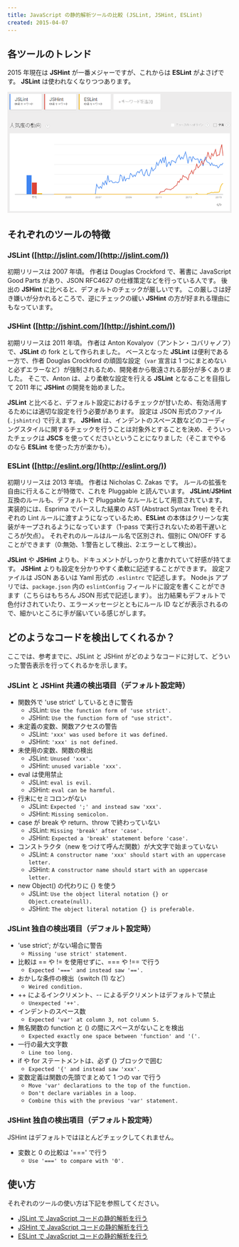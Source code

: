 ```yaml
---
title: JavaScript の静的解析ツールの比較 (JSLint, JSHint, ESLint)
created: 2015-04-07
---
```


各ツールのトレンド
----

2015 年現在は **JSHint** が一番メジャーですが、これからは **ESLint** がよさげです。
**JSLint** は使われなくなりつつあります。

![static-analysis-tools.png](./static-analysis-tools.png)

それぞれのツールの特徴
----

### JSLint ([http://jslint.com/](http://jslint.com/))

初期リリースは 2007 年頃。
作者は Douglas Crockford で、著書に JavaScript Good Parts があり、JSON RFC4627 の仕様策定などを行っている人です。
後出の **JSHint** に比べると、デフォルトのチェックが厳しいです。
この厳しさは好き嫌いが分かれるところで、逆にチェックの緩い **JSHint** の方が好まれる理由にもなっています。

### JSHint ([http://jshint.com/](http://jshint.com/))

初期リリースは 2011 年頃。
作者は Anton Kovalyov（アントン・コバリャノフ）で、**JSLint** の fork として作られました。
ベースとなった **JSLint** は便利である一方で、作者 Douglas Crockford の頑固な設定（`var` 宣言は 1 つにまとめないと必ずエラーなど）が強制されるため、開発者から敬遠される部分が多くありました。
そこで、Anton は、より柔軟な設定を行える **JSLint** となることを目指して 2011 年に **JSHint** の開発を始めました。

**JSLint** と比べると、デフォルト設定におけるチェックが甘いため、有効活用するためには適切な設定を行う必要があります。
設定は JSON 形式のファイル (`.jshintrc`) で行えます。
**JSHint** は、インデントのスペース数などのコーディングスタイルに関するチェックを行うことは対象外とすることを決め、そういったチェックは **JSCS** を使ってくださいということになりました（そこまでやるのなら **ESLint** を使った方が楽かも）。

### ESLint ([http://eslint.org/](http://eslint.org/))

初期リリースは 2013 年頃。
作者は Nicholas C. Zakas です。
ルールの拡張を自由に行えることが特徴で、これを Pluggable と読んでいます。
**JSLint**/**JSHint** 互換のルールも、デフォルトで Pluggable なルールとして用意されています。
実装的には、Esprima でパースした結果の AST (Abstract Syntax Tree) をそれぞれの Lint ルールに渡すようになっているため、**ESLint** の本体はクリーンな実装がキープされるようになっています（1-pass で実行されないため若干遅いところが欠点）。
それぞれのルールはルール名で区別され、個別に ON/OFF することができます（0:無効、1:警告として検出、2:エラーとして検出）。

**JSLint** や **JSHint** よりも、ドキュメントがしっかりと書かれていて好感が持てます。
**JSHint** よりも設定を分かりやすく柔軟に記述することができます。
設定ファイルは JSON あるいは Yaml 形式の `.eslintrc` で記述します。
Node.js アプリでは、`package.json` 内の `eslintConfig` フィールドに設定を書くことができます（こちらはもちろん JSON 形式で記述します）。
出力結果もデフォルトで色付けされていたり、エラーメッセージとともにルール ID などが表示されるので、細かいところに手が届いている感じがします。

どのようなコードを検出してくれるか？
----

ここでは、参考までに、JSLint と JSHint がどのようなコードに対して、どういった警告表示を行ってくれるかを示します。

### JSLint と JSHint 共通の検出項目（デフォルト設定時）

* 関数外で 'use strict' しているときに警告
  * JSLint: `Use the function form of 'use strict'.`
  * JSHint: `Use the function form of "use strict".`
* 未定義の変数、関数アクセスの警告
  * JSLint: `'xxx' was used before it was defined.`
  * JSHint: `'xxx' is not defined.`
* 未使用の変数、関数の検出
  * JSLint: `Unused 'xxx'.`
  * JSHint: `unused variable 'xxx'.`
* eval は使用禁止
  * JSLint: `eval is evil.`
  * JSHint: `eval can be harmful.`
* 行末にセミコロンがない
  * JSLint: `Expected ';' and instead saw 'xxx'.`
  * JSHint: `Missing semicolon.`
* case が break や return、throw で終わっていない
  * JSLint: `Missing 'break' after 'case'.`
  * JSHint: `Expected a 'break' statement before 'case'.`
* コンストラクタ（new をつけて呼んだ関数）が大文字で始まっていない
  * JSLint: `A constructor name 'xxx' should start with an uppercase letter.`
  * JSHint: `A constructor name should start with an uppercase letter.`
* new Object() の代わりに {} を使う
  * JSLint: `Use the object literal notation {} or Object.create(null).`
  * JSHint: `The object literal notation {} is preferable.`

### JSLint 独自の検出項目（デフォルト設定時）

* 'use strict'; がない場合に警告
  * `Missing 'use strict' statement.`
* 比較は == や != を使用せずに、=== や !== で行う
  * `Expected '===' and instead saw '=='.`
* おかしな条件の検出（switch (1) など）
  * `Weired condition.`
* ++ によるインクリメント、-- によるデクリメントはデフォルトで禁止
  * `Unexpected '++'.`
* インデントのスペース数
  * `Expected 'var' at column 3, not column 5.`
* 無名関数の function と () の間にスペースがないことを検出
  * `Expected exactly one space between 'function' and '('.`
* 一行の最大文字数
  * `Line too long.`
* if や for ステートメントは、必ず {} ブロックで囲む
  * `Expected '{' and instead saw 'xxx'.`
* 変数定義は関数の先頭でまとめて 1 つの var で行う
  * `Move 'var' declarations to the top of the function.`
  * `Don't declare variables in a loop.`
  * `Combine this with the previous 'var' statement.`

### JSHint 独自の検出項目（デフォルト設定時）

JSHint はデフォルトではほとんどチェックしてくれません。

* 変数と 0 の比較は '===' で行う
  * `Use '===' to compare with '0'.`

使い方
----

それぞれのツールの使い方は下記を参照してください。

- [JSLint で JavaScript コードの静的解析を行う](jslint.html)
- [JSHint で JavaScript コードの静的解析を行う](jshint.html)
- [ESLint で JavaScript コードの静的解析を行う](eslint.html)

